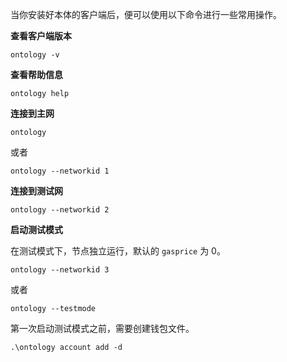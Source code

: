 
当你安装好本体的客户端后，便可以使用以下命令进行一些常用操作。

**查看客户端版本**

```shell
ontology -v
```

**查看帮助信息**

```shell
ontology help
```

**连接到主网**

```shell
ontology
```

或者

```shell
ontology --networkid 1
```

**连接到测试网**

```shell
ontology --networkid 2
```

**启动测试模式**

在测试模式下，节点独立运行，默认的 `gasprice` 为 0。

```shell
ontology --networkid 3
```

或者

```shell
ontology --testmode
```

<p class="warning">
第一次启动测试模式之前，需要创建钱包文件。
<pre v-pre="" data-lang="shell"><code class="lang-shell">.\ontology account add -d</code></pre>
</p>